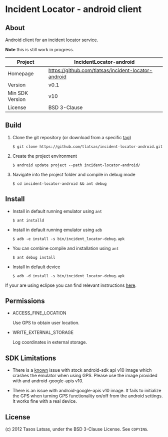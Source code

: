 Incident Locator - android client
=================================

About
-----

Android client for an incident locator service.

**Note** this is still work in progress.

| Project          | IncidentLocator-android                             |
|------------------|-----------------------------------------------------|
| Homepage         | https://github.com/tlatsas/incident-locator-android |
| Version          | v0.1                                                |
| Min SDK Version  | v10                                                 |
| License          | BSD 3-Clause                                        |


Build
-----

1. Clone the git repository (or download from a specific [tag][1])

    `$ git clone https://github.com/tlatsas/incident-locator-android.git`

2. Create the project environment

    `$ android update project --path incident-locator-android/`

3. Navigate into the project folder and compile in debug mode

    `$ cd incident-locator-android && ant debug`


Install
-------

* Install in default running emulator using `ant`

    `$ ant installd`

* Install in default running emulator using `adb`

    `$ adb -e install -s bin/incident_locator-debug.apk`

* You can combine compile and installation using `ant`

    `$ ant debug install`

* Install in default device

    `$ adb -d install -s bin/incident_locator-debug.apk`


If your are using eclipse you can find relevant instructions [here][2].


Permissions
-----------

* ACCESS_FINE_LOCATION

    Use GPS to obtain user location.

* WRITE_EXTERNAL_STORAGE

    Log coordinates in external storage.


SDK Limitations
---------------

* There is a [known][3] issue with stock android-sdk api v10 image which crashes the emulator when using GPS.
Please use the image provided with and android-google-apis v10.

* There is an issue with android-google-apis v10 image. It fails to initialize the GPS when turning GPS functionality on/off from the android settings.
It works fine with a real device.


License
-------
(c) 2012 Tasos Latsas, under the BSD 3-Clause License. See `COPYING`.


[1]: https://github.com/tlatsas/incident-locator-android/tags
[2]: http://developer.android.com/tools/building/building-eclipse.html
[3]: http://code.google.com/p/android/issues/detail?id=13015
